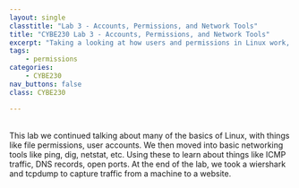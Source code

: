 ```yaml
---
layout: single
classtitle: "Lab 3 - Accounts, Permissions, and Network Tools"
title: "CYBE230 Lab 3 - Accounts, Permissions, and Network Tools"
excerpt: "Taking a looking at how users and permissions in Linux work, and testing out common network analysis tools."
tags:
    - permissions
categories:
    - CYBE230
nav_buttons: false
class: CYBE230

---
```

\
This lab we continued talking about many of the basics of Linux, with things like file permissions, user accounts. We then moved into basic networking tools like ping, dig, netstat, etc. Using these to learn about things like ICMP traffic, DNS records, open ports. At the end of the lab, we took a wiershark and tcpdump to capture traffic from a machine to a website.
